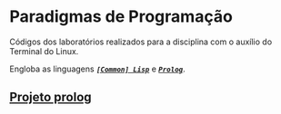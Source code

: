 # Paradigmas de Programação

Códigos dos laboratórios realizados para a disciplina com o auxílio do Terminal do Linux.

Engloba as linguagens [***`[Common] Lisp`***](/Paradigmas/Exs.lisp) e [***`Prolog`***](/Paradigmas/exs.pl).

## [Projeto prolog](/Paradigmas/Projeto_Prolog.pdf)